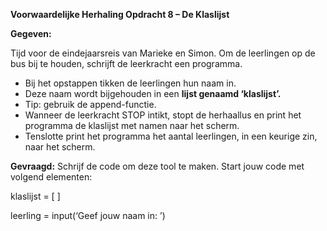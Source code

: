 **Voorwaardelijke Herhaling Opdracht 8 – De Klaslijst**

**Gegeven:**

Tijd voor de eindejaarsreis van Marieke en Simon. Om de leerlingen op de bus bij te houden, schrijft de leerkracht een programma. 
* Bij het opstappen tikken de leerlingen hun naam in. 
* Deze naam wordt bijgehouden in een **lijst genaamd ‘klaslijst’.** 
* Tip: gebruik de append-functie.
* Wanneer de leerkracht STOP intikt, stopt de herhaallus en print het programma de klaslijst met namen naar het scherm. 
* Tenslotte print het programma het aantal leerlingen, in een keurige zin, naar het scherm. 

**Gevraagd:**
Schrijf de code om deze tool te maken. Start jouw code met volgend elementen: 

klaslijst = [ ]

leerling = input(‘Geef jouw naam in: ’) 
